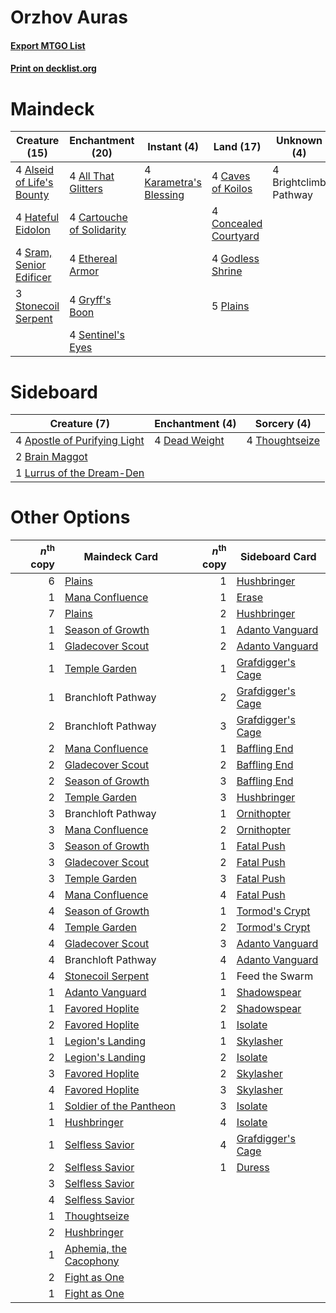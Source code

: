 # Orzhov Auras

#### [Export MTGO List](../collection/Orzhov%20Auras/Orzhov%20Auras.txt)
#### [Print on decklist.org](http://decklist.org/?deckmain=4%09All%20That%20Glitters%0A4%09Alseid%20of%20Life's%20Bounty%0A4%09Brightclimb%20Pathway%0A4%09Cartouche%20of%20Solidarity%0A4%09Caves%20of%20Koilos%0A4%09Concealed%20Courtyard%0A4%09Ethereal%20Armor%0A4%09Godless%20Shrine%0A4%09Gryff's%20Boon%0A4%09Hateful%20Eidolon%0A4%09Karametra's%20Blessing%0A5%09Plains%0A4%09Sentinel's%20Eyes%0A4%09Sram,%20Senior%20Edificer%0A3%09Stonecoil%20Serpent&deckside=4%09Apostle%20of%20Purifying%20Light%0A2%09Brain%20Maggot%0A4%09Dead%20Weight%0A1%09Lurrus%20of%20the%20Dream-Den%0A4%09Thoughtseize)
# Maindeck

|                                           Creature (15)                                            |                                          Enchantment (20)                                          |                                           Instant (4)                                           |                                           Land (17)                                            |     Unknown (4)     |
|----------------------------------------------------------------------------------------------------|----------------------------------------------------------------------------------------------------|-------------------------------------------------------------------------------------------------|------------------------------------------------------------------------------------------------|---------------------|
|4 [Alseid of Life's Bounty](http://gatherer.wizards.com/Pages/Card/Details.aspx?multiverseid=476252)|4 [All That Glitters](http://gatherer.wizards.com/Pages/Card/Details.aspx?multiverseid=472964)      |4 [Karametra's Blessing](http://gatherer.wizards.com/Pages/Card/Details.aspx?multiverseid=476277)|4 [Caves of Koilos](http://gatherer.wizards.com/Pages/Card/Details.aspx?multiverseid=129497)    |4 Brightclimb Pathway|
|4 [Hateful Eidolon](http://gatherer.wizards.com/Pages/Card/Details.aspx?multiverseid=476352)        |4 [Cartouche of Solidarity](http://gatherer.wizards.com/Pages/Card/Details.aspx?multiverseid=426709)|                                                                                                 |4 [Concealed Courtyard](http://gatherer.wizards.com/Pages/Card/Details.aspx?multiverseid=417818)|                     |
|4 [Sram, Senior Edificer](http://gatherer.wizards.com/Pages/Card/Details.aspx?multiverseid=423690)  |4 [Ethereal Armor](http://gatherer.wizards.com/Pages/Card/Details.aspx?multiverseid=265414)         |                                                                                                 |4 [Godless Shrine](http://gatherer.wizards.com/Pages/Card/Details.aspx?multiverseid=405099)     |                     |
|3 [Stonecoil Serpent](http://gatherer.wizards.com/Pages/Card/Details.aspx?multiverseid=473197)      |4 [Gryff's Boon](http://gatherer.wizards.com/Pages/Card/Details.aspx?multiverseid=409758)           |                                                                                                 |5 [Plains](http://gatherer.wizards.com/Pages/Card/Details.aspx?multiverseid=439856)             |                     |
|                                                                                                    |4 [Sentinel's Eyes](http://gatherer.wizards.com/Pages/Card/Details.aspx?multiverseid=476287)        |                                                                                                 |                                                                                                |                     |


# Sideboard

|                                             Creature (7)                                              |                                    Enchantment (4)                                     |                                       Sorcery (4)                                       |
|-------------------------------------------------------------------------------------------------------|----------------------------------------------------------------------------------------|-----------------------------------------------------------------------------------------|
|4 [Apostle of Purifying Light](http://gatherer.wizards.com/Pages/Card/Details.aspx?multiverseid=466760)|4 [Dead Weight](http://gatherer.wizards.com/Pages/Card/Details.aspx?multiverseid=452817)|4 [Thoughtseize](http://gatherer.wizards.com/Pages/Card/Details.aspx?multiverseid=438676)|
|2 [Brain Maggot](http://gatherer.wizards.com/Pages/Card/Details.aspx?multiverseid=380382)              |                                                                                        |                                                                                         |
|1 [Lurrus of the Dream-Den](http://gatherer.wizards.com/Pages/Card/Details.aspx?multiverseid=479746)   |                                                                                        |                                                                                         |


# Other Options

|*n*<sup>th</sup> copy|                                          Maindeck Card                                           |*n*<sup>th</sup> copy|                                       Sideboard Card                                       |
|--------------------:|--------------------------------------------------------------------------------------------------|--------------------:|--------------------------------------------------------------------------------------------|
|                    6|[Plains](http://gatherer.wizards.com/Pages/Card/Details.aspx?multiverseid=439856)                 |                    1|[Hushbringer](http://gatherer.wizards.com/Pages/Card/Details.aspx?multiverseid=472980)      |
|                    1|[Mana Confluence](http://gatherer.wizards.com/Pages/Card/Details.aspx?multiverseid=409573)        |                    1|[Erase](http://gatherer.wizards.com/Pages/Card/Details.aspx?multiverseid=386533)            |
|                    7|[Plains](http://gatherer.wizards.com/Pages/Card/Details.aspx?multiverseid=439856)                 |                    2|[Hushbringer](http://gatherer.wizards.com/Pages/Card/Details.aspx?multiverseid=472980)      |
|                    1|[Season of Growth](http://gatherer.wizards.com/Pages/Card/Details.aspx?multiverseid=466945)       |                    1|[Adanto Vanguard](http://gatherer.wizards.com/Pages/Card/Details.aspx?multiverseid=435152)  |
|                    1|[Gladecover Scout](http://gatherer.wizards.com/Pages/Card/Details.aspx?multiverseid=220082)       |                    2|[Adanto Vanguard](http://gatherer.wizards.com/Pages/Card/Details.aspx?multiverseid=435152)  |
|                    1|[Temple Garden](http://gatherer.wizards.com/Pages/Card/Details.aspx?multiverseid=405112)          |                    1|[Grafdigger's Cage](http://gatherer.wizards.com/Pages/Card/Details.aspx?multiverseid=278452)|
|                    1|Branchloft Pathway                                                                                |                    2|[Grafdigger's Cage](http://gatherer.wizards.com/Pages/Card/Details.aspx?multiverseid=278452)|
|                    2|Branchloft Pathway                                                                                |                    3|[Grafdigger's Cage](http://gatherer.wizards.com/Pages/Card/Details.aspx?multiverseid=278452)|
|                    2|[Mana Confluence](http://gatherer.wizards.com/Pages/Card/Details.aspx?multiverseid=409573)        |                    1|[Baffling End](http://gatherer.wizards.com/Pages/Card/Details.aspx?multiverseid=439658)     |
|                    2|[Gladecover Scout](http://gatherer.wizards.com/Pages/Card/Details.aspx?multiverseid=220082)       |                    2|[Baffling End](http://gatherer.wizards.com/Pages/Card/Details.aspx?multiverseid=439658)     |
|                    2|[Season of Growth](http://gatherer.wizards.com/Pages/Card/Details.aspx?multiverseid=466945)       |                    3|[Baffling End](http://gatherer.wizards.com/Pages/Card/Details.aspx?multiverseid=439658)     |
|                    2|[Temple Garden](http://gatherer.wizards.com/Pages/Card/Details.aspx?multiverseid=405112)          |                    3|[Hushbringer](http://gatherer.wizards.com/Pages/Card/Details.aspx?multiverseid=472980)      |
|                    3|Branchloft Pathway                                                                                |                    1|[Ornithopter](http://gatherer.wizards.com/Pages/Card/Details.aspx?multiverseid=129665)      |
|                    3|[Mana Confluence](http://gatherer.wizards.com/Pages/Card/Details.aspx?multiverseid=409573)        |                    2|[Ornithopter](http://gatherer.wizards.com/Pages/Card/Details.aspx?multiverseid=129665)      |
|                    3|[Season of Growth](http://gatherer.wizards.com/Pages/Card/Details.aspx?multiverseid=466945)       |                    1|[Fatal Push](http://gatherer.wizards.com/Pages/Card/Details.aspx?multiverseid=423724)       |
|                    3|[Gladecover Scout](http://gatherer.wizards.com/Pages/Card/Details.aspx?multiverseid=220082)       |                    2|[Fatal Push](http://gatherer.wizards.com/Pages/Card/Details.aspx?multiverseid=423724)       |
|                    3|[Temple Garden](http://gatherer.wizards.com/Pages/Card/Details.aspx?multiverseid=405112)          |                    3|[Fatal Push](http://gatherer.wizards.com/Pages/Card/Details.aspx?multiverseid=423724)       |
|                    4|[Mana Confluence](http://gatherer.wizards.com/Pages/Card/Details.aspx?multiverseid=409573)        |                    4|[Fatal Push](http://gatherer.wizards.com/Pages/Card/Details.aspx?multiverseid=423724)       |
|                    4|[Season of Growth](http://gatherer.wizards.com/Pages/Card/Details.aspx?multiverseid=466945)       |                    1|[Tormod's Crypt](http://gatherer.wizards.com/Pages/Card/Details.aspx?multiverseid=389723)   |
|                    4|[Temple Garden](http://gatherer.wizards.com/Pages/Card/Details.aspx?multiverseid=405112)          |                    2|[Tormod's Crypt](http://gatherer.wizards.com/Pages/Card/Details.aspx?multiverseid=389723)   |
|                    4|[Gladecover Scout](http://gatherer.wizards.com/Pages/Card/Details.aspx?multiverseid=220082)       |                    3|[Adanto Vanguard](http://gatherer.wizards.com/Pages/Card/Details.aspx?multiverseid=435152)  |
|                    4|Branchloft Pathway                                                                                |                    4|[Adanto Vanguard](http://gatherer.wizards.com/Pages/Card/Details.aspx?multiverseid=435152)  |
|                    4|[Stonecoil Serpent](http://gatherer.wizards.com/Pages/Card/Details.aspx?multiverseid=473197)      |                    1|Feed the Swarm                                                                              |
|                    1|[Adanto Vanguard](http://gatherer.wizards.com/Pages/Card/Details.aspx?multiverseid=435152)        |                    1|[Shadowspear](http://gatherer.wizards.com/Pages/Card/Details.aspx?multiverseid=476487)      |
|                    1|[Favored Hoplite](http://gatherer.wizards.com/Pages/Card/Details.aspx?multiverseid=373596)        |                    2|[Shadowspear](http://gatherer.wizards.com/Pages/Card/Details.aspx?multiverseid=476487)      |
|                    2|[Favored Hoplite](http://gatherer.wizards.com/Pages/Card/Details.aspx?multiverseid=373596)        |                    1|[Isolate](http://gatherer.wizards.com/Pages/Card/Details.aspx?multiverseid=447153)          |
|                    1|[Legion's Landing](http://gatherer.wizards.com/Pages/Card/Details.aspx?multiverseid=435173)       |                    1|[Skylasher](http://gatherer.wizards.com/Pages/Card/Details.aspx?multiverseid=369083)        |
|                    2|[Legion's Landing](http://gatherer.wizards.com/Pages/Card/Details.aspx?multiverseid=435173)       |                    2|[Isolate](http://gatherer.wizards.com/Pages/Card/Details.aspx?multiverseid=447153)          |
|                    3|[Favored Hoplite](http://gatherer.wizards.com/Pages/Card/Details.aspx?multiverseid=373596)        |                    2|[Skylasher](http://gatherer.wizards.com/Pages/Card/Details.aspx?multiverseid=369083)        |
|                    4|[Favored Hoplite](http://gatherer.wizards.com/Pages/Card/Details.aspx?multiverseid=373596)        |                    3|[Skylasher](http://gatherer.wizards.com/Pages/Card/Details.aspx?multiverseid=369083)        |
|                    1|[Soldier of the Pantheon](http://gatherer.wizards.com/Pages/Card/Details.aspx?multiverseid=373529)|                    3|[Isolate](http://gatherer.wizards.com/Pages/Card/Details.aspx?multiverseid=447153)          |
|                    1|[Hushbringer](http://gatherer.wizards.com/Pages/Card/Details.aspx?multiverseid=472980)            |                    4|[Isolate](http://gatherer.wizards.com/Pages/Card/Details.aspx?multiverseid=447153)          |
|                    1|[Selfless Savior](http://gatherer.wizards.com/Pages/Card/Details.aspx?multiverseid=485359)        |                    4|[Grafdigger's Cage](http://gatherer.wizards.com/Pages/Card/Details.aspx?multiverseid=278452)|
|                    2|[Selfless Savior](http://gatherer.wizards.com/Pages/Card/Details.aspx?multiverseid=485359)        |                    1|[Duress](http://gatherer.wizards.com/Pages/Card/Details.aspx?multiverseid=14557)            |
|                    3|[Selfless Savior](http://gatherer.wizards.com/Pages/Card/Details.aspx?multiverseid=485359)        |                     |                                                                                            |
|                    4|[Selfless Savior](http://gatherer.wizards.com/Pages/Card/Details.aspx?multiverseid=485359)        |                     |                                                                                            |
|                    1|[Thoughtseize](http://gatherer.wizards.com/Pages/Card/Details.aspx?multiverseid=438676)           |                     |                                                                                            |
|                    2|[Hushbringer](http://gatherer.wizards.com/Pages/Card/Details.aspx?multiverseid=472980)            |                     |                                                                                            |
|                    1|[Aphemia, the Cacophony](http://gatherer.wizards.com/Pages/Card/Details.aspx?multiverseid=476335) |                     |                                                                                            |
|                    2|[Fight as One](http://gatherer.wizards.com/Pages/Card/Details.aspx?multiverseid=479532)           |                     |                                                                                            |
|                    1|[Fight as One](http://gatherer.wizards.com/Pages/Card/Details.aspx?multiverseid=479532)           |                     |                                                                                            |

